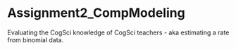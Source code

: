 # Assignment2_CompModeling
Evaluating the CogSci knowledge of CogSci teachers - aka estimating a rate from binomial data.
